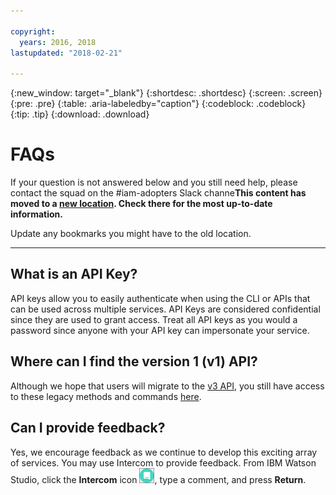 ```yaml
---

copyright:
  years: 2016, 2018
lastupdated: "2018-02-21"

---
```


{:new_window: target="_blank"}
{:shortdesc: .shortdesc}
{:screen: .screen}
{:pre: .pre}
{:table: .aria-labeledby="caption"}
{:codeblock: .codeblock}
{:tip: .tip}
{:download: .download}

# FAQs

If your question is not answered below and you still need help, please contact the squad on the #iam-adopters Slack channe**This content has moved to a [new location](https://datascience.ibm.com/docs/content/analyze-data/pm_service_faqs.html). Check there for the most up-to-date information.** 

Update any bookmarks you might have to the old location.


_____________


## What is an API Key?

API keys allow you to easily authenticate when using the CLI or APIs that can be used across multiple services. API Keys are considered confidential since they are used to grant access. Treat all API keys as you would a password since anyone with your API key can impersonate your service. 

## Where can I find the version 1 (v1) API?

Although we hope that users will migrate to the [v3 API](http://watson-ml-api.mybluemix.net/), you still have access to these legacy methods and commands [here](pm_service_api_spss.html#rest-api).

## Can I provide feedback?

Yes, we encourage feedback as we continue to develop this exciting array of services. You may use Intercom to provide feedback. From IBM Watson Studio, click the **Intercom** icon <img src="images/intercom.png" alt="Intercom icon" width="24">, type a comment, and press **Return**.